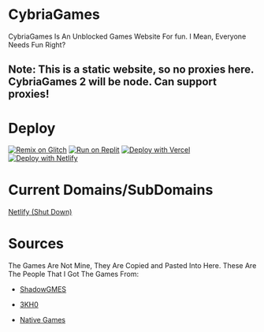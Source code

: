 # CybriaGames

CybriaGames Is An Unblocked Games Website For fun. I Mean, Everyone Needs Fun Right?

## Note: This is a static website, so no proxies here. CybriaGames 2 will be node. Can support proxies!

# Deploy

[![Remix on Glitch](https://binbashbanana.github.io/deploy-buttons/buttons/remade/glitch.svg)](https://glitch.com/edit/#!/import/github/CybriaTech/CybriaGames)
[![Run on Replit](https://binbashbanana.github.io/deploy-buttons/buttons/remade/replit.svg)](https://replit.com/github/CybriaTech/CybriaGames)
[![Deploy with Vercel](https://binbashbanana.github.io/deploy-buttons/buttons/remade/vercel.svg)](https://vercel.com/new/clone?repositoryurl=https://github.com/CybriaTech/CybriaGames)
[![Deploy with Netlify](https://binbashbanana.github.io/deploy-buttons/buttons/remade/netlify.svg)](https://app.netlify.com/start/deploy?repository=https://github.com/CybriaTech/CybriaGames)

# Current Domains/SubDomains

<a href="https://cybriagames.netlify.app">Netlify (Shut Down)</a>

# Sources

The Games Are Not Mine, They Are Copied and Pasted Into Here. These Are The People That I Got The Games From:

- <a href="https://github.com/shadowgmes">ShadowGMES</a>

- <a href="https://github.com/3kh0">3KH0</a>

- <a href="https://github.com/Parcoil/nativegames.net-v1">Native Games</a>
